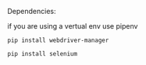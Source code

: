 Dependencies:

if you are using a vertual env use pipenv

` pip install webdriver-manager `

` pip install selenium `

